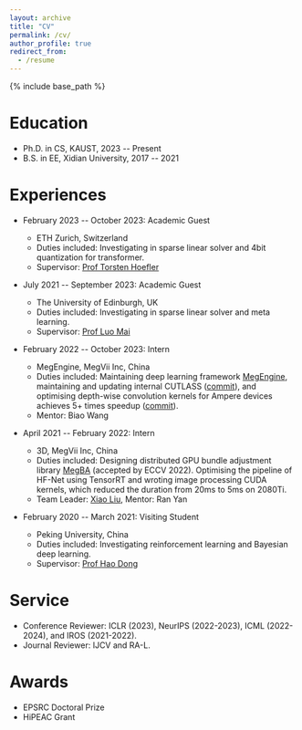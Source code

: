 ```yaml
---
layout: archive
title: "CV"
permalink: /cv/
author_profile: true
redirect_from:
  - /resume
---
```


{% include base_path %}

Education
======
* Ph.D. in CS, KAUST, 2023 -- Present
* B.S. in EE, Xidian University, 2017 -- 2021

Experiences
======
* February 2023 -- October 2023: Academic Guest
  * ETH Zurich, Switzerland
  * Duties included: Investigating in sparse linear solver and 4bit quantization for transformer.
  * Supervisor: [Prof Torsten Hoefler](http://htor.inf.ethz.ch/)

* July 2021 -- September 2023: Academic Guest
  * The University of Edinburgh, UK
  * Duties included: Investigating in sparse linear solver and meta learning.
  * Supervisor: [Prof Luo Mai](https://luomai.github.io/)

* February 2022 -- October 2023: Intern
  * MegEngine, MegVii Inc, China
  * Duties included: Maintaining deep learning framework [MegEngine](https://github.com/MegEngine/MegEngine), maintaining and updating internal CUTLASS ([commit](https://github.com/MegEngine/cutlass/commit/a16437eb51d39924691e629104d8d67a2f62e156)), and optimising depth-wise convolution kernels for Ampere devices achieves 5+ times speedup ([commit](https://github.com/MegEngine/cutlass/commit/6e773e30094329ef3c80d30e7a0c09cdddb6001a)).
  * Mentor: Biao Wang

* April 2021 -- February 2022: Intern
  * 3D, MegVii Inc, China
  * Duties included: Designing distributed GPU bundle adjustment library [MegBA](https://github.com/MegviiRobot/MegBA) (accepted by ECCV 2022). Optimising the pipeline of HF-Net using TensorRT and wroting image processing CUDA kernels, which reduced the duration
  from 20ms to 5ms on 2080Ti.
  * Team Leader: [Xiao Liu](http://liuxiao.org/), Mentor: Ran Yan

* February 2020 -- March 2021: Visiting Student
  * Peking University, China
  * Duties included: Investigating reinforcement learning and Bayesian deep learning.
  * Supervisor: [Prof Hao Dong](https://zsdonghao.github.io/)

Service
======
* Conference Reviewer: ICLR (2023), NeurIPS (2022-2023), ICML (2022-2024), and IROS (2021-2022).
* Journal Reviewer: IJCV and RA-L.

Awards
======
* EPSRC Doctoral Prize
* HiPEAC Grant
